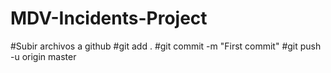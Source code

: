 # MDV-Incidents-Project

#Subir archivos a github 
#git add .
#git commit -m "First commit"
#git push -u origin master
